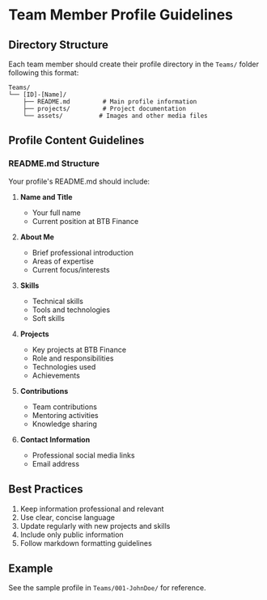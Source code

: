 # Team Member Profile Guidelines

## Directory Structure
Each team member should create their profile directory in the `Teams/` folder following this format:
```
Teams/
└── [ID]-[Name]/
    ├── README.md         # Main profile information
    ├── projects/         # Project documentation
    └── assets/          # Images and other media files
```

## Profile Content Guidelines

### README.md Structure
Your profile's README.md should include:

1. **Name and Title**
   - Your full name
   - Current position at BTB Finance

2. **About Me**
   - Brief professional introduction
   - Areas of expertise
   - Current focus/interests

3. **Skills**
   - Technical skills
   - Tools and technologies
   - Soft skills

4. **Projects**
   - Key projects at BTB Finance
   - Role and responsibilities
   - Technologies used
   - Achievements

5. **Contributions**
   - Team contributions
   - Mentoring activities
   - Knowledge sharing

6. **Contact Information**
   - Professional social media links
   - Email address

## Best Practices
1. Keep information professional and relevant
2. Use clear, concise language
3. Update regularly with new projects and skills
4. Include only public information
5. Follow markdown formatting guidelines

## Example
See the sample profile in `Teams/001-JohnDoe/` for reference.
